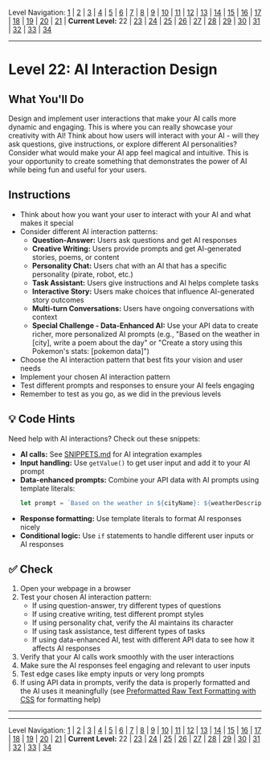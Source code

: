 Level Navigation: [1](./capstone-lv-1.md) | [2](./capstone-lv-2.md) | [3](./capstone-lv-3.md) | [4](./capstone-lv-4.md) | [5](./capstone-lv-5.md) | [6](./capstone-lv-6.md) | [7](./capstone-lv-7.md) | [8](./capstone-lv-8.md) | [9](./capstone-lv-9.md) | [10](./capstone-lv-10.md) | [11](./capstone-lv-11.md) | [12](./capstone-lv-12.md) | [13](./capstone-lv-13.md) | [14](./capstone-lv-14.md) | [15](./capstone-lv-15.md) | [16](./capstone-lv-16.md) | [17](./capstone-lv-17.md) | [18](./capstone-lv-18.md) | [19](./capstone-lv-19.md) | [20](./capstone-lv-20.md) | [21](./capstone-lv-21.md) | **Current Level:** 22 | [23](./capstone-lv-23.md) | [24](./capstone-lv-24.md) | [25](./capstone-lv-25.md) | [26](./capstone-lv-26.md) | [27](./capstone-lv-27.md) | [28](./capstone-lv-28.md) | [29](./capstone-lv-29.md) | [30](./capstone-lv-30.md) | [31](./capstone-lv-31.md) | [32](./capstone-lv-32.md) | [33](./capstone-lv-33.md) | [34](./capstone-lv-34.md)

---

# Level 22: AI Interaction Design

## What You'll Do
Design and implement user interactions that make your AI calls more dynamic and engaging. This is where you can really showcase your creativity with AI! Think about how users will interact with your AI - will they ask questions, give instructions, or explore different AI personalities? Consider what would make your AI app feel magical and intuitive. This is your opportunity to create something that demonstrates the power of AI while being fun and useful for your users.

## Instructions
- Think about how you want your user to interact with your AI and what makes it special
- Consider different AI interaction patterns:
  - **Question-Answer:** Users ask questions and get AI responses
  - **Creative Writing:** Users provide prompts and get AI-generated stories, poems, or content
  - **Personality Chat:** Users chat with an AI that has a specific personality (pirate, robot, etc.)
  - **Task Assistant:** Users give instructions and AI helps complete tasks
  - **Interactive Story:** Users make choices that influence AI-generated story outcomes
  - **Multi-turn Conversations:** Users have ongoing conversations with context
  - **Special Challenge - Data-Enhanced AI:** Use your API data to create richer, more personalized AI prompts (e.g., "Based on the weather in [city], write a poem about the day" or "Create a story using this Pokemon's stats: [pokemon data]")
- Choose the AI interaction pattern that best fits your vision and user needs
- Implement your chosen AI interaction pattern
- Test different prompts and responses to ensure your AI feels engaging
- Remember to test as you go, as we did in the previous levels

## 💡 Code Hints
Need help with AI interactions? Check out these snippets:
- **AI calls:** See [SNIPPETS.md](../SNIPPETS.md#hugging-face-generated-code) for AI integration examples
- **Input handling:** Use `getValue()` to get user input and add it to your AI prompt
- **Data-enhanced prompts:** Combine your API data with AI prompts using template literals:
  ```js
  let prompt = `Based on the weather in ${cityName}: ${weatherDescription}, write a creative story about the day.`;
  ```
- **Response formatting:** Use template literals to format AI responses nicely
- **Conditional logic:** Use `if` statements to handle different user inputs or AI responses

## ✅ Check
1. Open your webpage in a browser
2. Test your chosen AI interaction pattern:
   - If using question-answer, try different types of questions
   - If using creative writing, test different prompt styles
   - If using personality chat, verify the AI maintains its character
   - If using task assistance, test different types of tasks
   - If using data-enhanced AI, test with different API data to see how it affects AI responses
3. Verify that your AI calls work smoothly with the user interactions
4. Make sure the AI responses feel engaging and relevant to user inputs
5. Test edge cases like empty inputs or very long prompts
6. If using API data in prompts, verify the data is properly formatted and the AI uses it meaningfully (see [Preformatted Raw Text Formatting with CSS](../SNIPPETS.md#-preformatted-raw-text-formatting-with-css) for formatting help)

---

<!-- LEVEL_END -->


---

Level Navigation: [1](./capstone-lv-1.md) | [2](./capstone-lv-2.md) | [3](./capstone-lv-3.md) | [4](./capstone-lv-4.md) | [5](./capstone-lv-5.md) | [6](./capstone-lv-6.md) | [7](./capstone-lv-7.md) | [8](./capstone-lv-8.md) | [9](./capstone-lv-9.md) | [10](./capstone-lv-10.md) | [11](./capstone-lv-11.md) | [12](./capstone-lv-12.md) | [13](./capstone-lv-13.md) | [14](./capstone-lv-14.md) | [15](./capstone-lv-15.md) | [16](./capstone-lv-16.md) | [17](./capstone-lv-17.md) | [18](./capstone-lv-18.md) | [19](./capstone-lv-19.md) | [20](./capstone-lv-20.md) | [21](./capstone-lv-21.md) | **Current Level:** 22 | [23](./capstone-lv-23.md) | [24](./capstone-lv-24.md) | [25](./capstone-lv-25.md) | [26](./capstone-lv-26.md) | [27](./capstone-lv-27.md) | [28](./capstone-lv-28.md) | [29](./capstone-lv-29.md) | [30](./capstone-lv-30.md) | [31](./capstone-lv-31.md) | [32](./capstone-lv-32.md) | [33](./capstone-lv-33.md) | [34](./capstone-lv-34.md)
